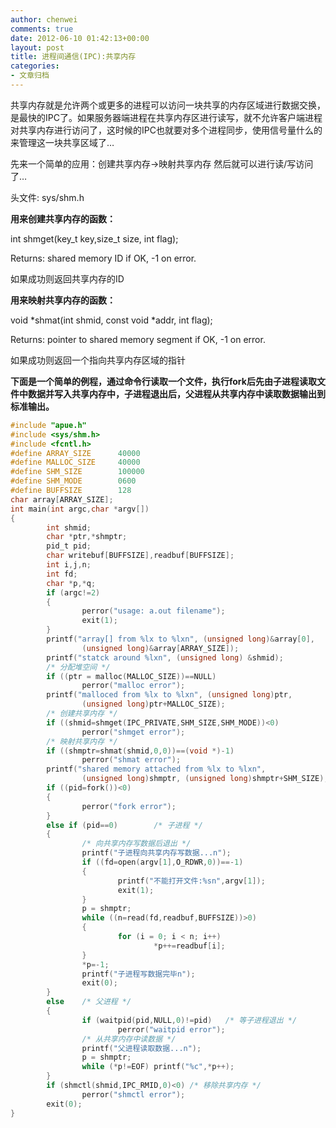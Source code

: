 ```yaml
---
author: chenwei
comments: true
date: 2012-06-10 01:42:13+00:00
layout: post
title: 进程间通信(IPC):共享内存
categories:
- 文章归档
---
```


共享内存就是允许两个或更多的进程可以访问一块共享的内存区域进行数据交换，是最快的IPC了。如果服务器端进程在共享内存区进行读写，就不允许客户端进程对共享内存进行访问了，这时候的IPC也就要对多个进程同步，使用信号量什么的来管理这一块共享区域了…

先来一个简单的应用：创建共享内存->映射共享内存 然后就可以进行读/写访问了…

头文件: sys/shm.h

**用来创建共享内存的函数：**

int shmget(key_t key,size_t size, int flag);

Returns: shared memory ID if OK, -1 on error.

如果成功则返回共享内存的ID

**用来映射共享内存的函数：**

void *shmat(int shmid, const void *addr, int flag);

Returns: pointer to shared memory segment if OK, -1 on error.

如果成功则返回一个指向共享内存区域的指针

**下面是一个简单的例程，通过命令行读取一个文件，执行fork后先由子进程读取文件中数据并写入共享内存中，子进程退出后，父进程从共享内存中读取数据输出到标准输出。**

```c
#include "apue.h"
#include <sys/shm.h>
#include <fcntl.h>
#define ARRAY_SIZE      40000
#define MALLOC_SIZE     40000
#define SHM_SIZE        100000
#define SHM_MODE        0600
#define BUFFSIZE        128
char array[ARRAY_SIZE];
int main(int argc,char *argv[])
{
        int shmid;
        char *ptr,*shmptr;
        pid_t pid;
        char writebuf[BUFFSIZE],readbuf[BUFFSIZE];
        int i,j,n;
        int fd;
        char *p,*q;
        if (argc!=2)
        {
                perror("usage: a.out filename");
                exit(1);
        }
        printf("array[] from %lx to %lxn", (unsigned long)&array[0],
                (unsigned long)&array[ARRAY_SIZE]);
        printf("statck around %lxn", (unsigned long) &shmid);  
        /* 分配堆空间 */
        if ((ptr = malloc(MALLOC_SIZE))==NULL)
                perror("malloc error");
        printf("malloced from %lx to %lxn", (unsigned long)ptr,
                (unsigned long)ptr+MALLOC_SIZE);
        /* 创建共享内存 */
        if ((shmid=shmget(IPC_PRIVATE,SHM_SIZE,SHM_MODE))<0)
                perror("shmget error");
        /* 映射共享内存 */
        if ((shmptr=shmat(shmid,0,0))==(void *)-1)
                perror("shmat error");
        printf("shared memory attached from %lx to %lxn",
                (unsigned long)shmptr, (unsigned long)shmptr+SHM_SIZE);
        if ((pid=fork())<0)
        {
                perror("fork error");
        }
        else if (pid==0)        /* 子进程 */
        {
                /* 向共享内存写数据后退出 */
                printf("子进程向共享内存写数据...n");
                if ((fd=open(argv[1],O_RDWR,0))==-1)
                {
                        printf("不能打开文件:%sn",argv[1]);
                        exit(1);
                }
                p = shmptr;
                while ((n=read(fd,readbuf,BUFFSIZE))>0)
                {
                        for (i = 0; i < n; i++)
                                *p++=readbuf[i];
                }
                *p=-1;
                printf("子进程写数据完毕n");
                exit(0);
        }
        else    /* 父进程 */
        {
                if (waitpid(pid,NULL,0)!=pid)   /* 等子进程退出 */
                        perror("waitpid error");
                /* 从共享内存中读数据 */
                printf("父进程读取数据...n");  
                p = shmptr;
                while (*p!=EOF) printf("%c",*p++);
        }
        if (shmctl(shmid,IPC_RMID,0)<0) /* 移除共享内存 */
                perror("shmctl error");
        exit(0);
}
```






 
